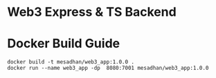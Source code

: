 # Web3 Express & TS Backend


# Docker Build Guide

```
docker build -t mesadhan/web3_app:1.0.0 .
docker run --name web3_app -dp  8080:7001 mesadhan/web3_app:1.0.0
```